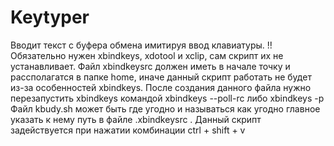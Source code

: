 # Keytyper
Вводит текст с буфера обмена имитируя ввод клавиатуры.
!!Обязательно нужен xbindkeys, xdotool и xclip, сам скрипт их не устанавливает.
Файл xbindkeysrc должен иметь в начале точку и рассполагатся в папке home, иначе данный скрипт работать не будет из-за особенностей xbindkeys.
После создания  данного файла нужно перезапустить xbindkeys командой xbindkeys --poll-rc либо xbindkeys -p
Файл kbudy.sh может быть где угодно и называться как угодно главное указать к нему путь в файле .xbindkeysrc .
Данный скрипт задействуется при нажатии комбинации ctrl + shift + v
